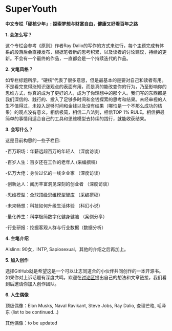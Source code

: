 # SuperYouth
<b>中文专栏「硬核少年」:  探索梦想与财富自由，健康又好看百年之路</b>

<b>1. 会怎么写？</b> 

这个专栏会参考《原则》作者Ray Dalio的写作的方式来进行，每个主题完成有体系的段落后会直接发布，根据笔者新的思考积累，以及读者的讨论建议，持续的更新。不会有一个最终的作品，一直都会是一个持续迭代的作品。

<b>2. 文笔风格？</b> 

如专栏标题所示，“硬核”代表了很多意思，但是最基本的是要对自己和读者有用。不是看完觉得涨知识涨观点的表面有用，而是真的能改变你的行为，乃至影响你的思维方式，你真的成为了更好的人，成为了你理想中的那个人。我们写的东西都是我们深信的、践行的、投入了足够多时间和金钱探索的思考和结果。未经审视的人生不值得过，未投入足够时间和金钱以及没有结果（哪怕是一个不那么成功的结果）的观点没有意义。相信极简，相信二八法则，相信TOP 1% RULE。相信把最简单的事情用适合自己的工具和思维模型去持续的践行，就能收获结果。

<b>3. 会写什么？</b> 

这是目前构思的一些子栏目:

-百万职场：年薪远超百万的年轻人 （深度访谈）

-百岁人生：百岁还在工作的老年人  (采编撰稿）

-亿万大佬：身价过亿的一线企业家  （深度访谈）

-创新达人：阅历丰富洞见深刻的创业者  （深度访谈）

-思维模型：全球顶级思维模型智库  （采编撰稿）
 
-未来畅想：科技如何升级生活体验  （科幻小说）  

-量化养生：科学极简数字化健身健脑 （案例分享）     

-行业研报：挖掘客观人群与行业数据（数据分析）

<b>4. 主笔介绍</b> 

Aislinn: 90女，INTP, Sapiosexual，其他的介绍之后再加上。

<b>5. 加入创作</b> 

选择GitHub就是希望这是一个可以让志同道合的小伙伴共同创作的一本开源书。如果你对上诉话题有深度共鸣，欢迎在<a href="https://github.com/AislinnChen/SuperYouth/discussions">讨论区</a>提出自己的想法和文章链接，我们看到后邀请你加入创作团队。

<b>6. 人生偶像</b> 

顶级偶像：Elon Musks, Naval Ravikant, Steve Jobs, Ray Dalio, 查理芒格, 毛泽东 (list to be continued...)

其他偶像：to be updated



